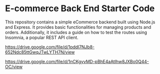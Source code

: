 # E-commerce Back End Starter Code

This repository contains a simple eCommerce backend built using Node.js and Express. It provides basic functionalities for managing products and orders. Additionally, it includes a guide on how to test the routes using Insomnia, a popular REST API client.

https://drive.google.com/file/d/1pddI7NJb8-652Ndc85ttGwqJTwLYTH7N/view

https://drive.google.com/file/d/1nCKgyvMD-pBhE4aAtIhw8JXBo0Q44-OC/view
